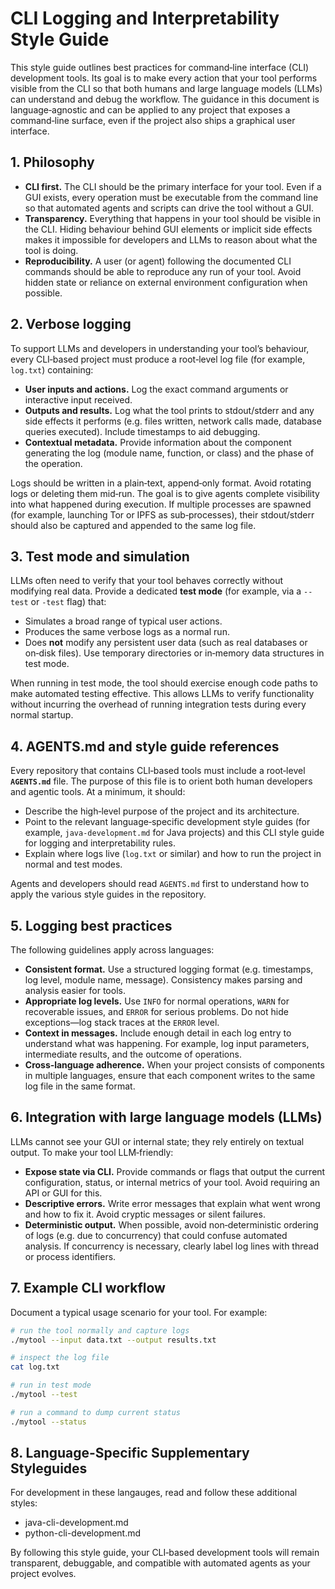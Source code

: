 # CLI Logging and Interpretability Style Guide

This style guide outlines best practices for command‑line interface (CLI) development tools. Its goal is to make every action that your tool performs visible from the CLI so that both humans and large language models (LLMs) can understand and debug the workflow. The guidance in this document is language‑agnostic and can be applied to any project that exposes a command‑line surface, even if the project also ships a graphical user interface.

## 1. Philosophy

* **CLI first.** The CLI should be the primary interface for your tool. Even if a GUI exists, every operation must be executable from the command line so that automated agents and scripts can drive the tool without a GUI.
* **Transparency.** Everything that happens in your tool should be visible in the CLI. Hiding behaviour behind GUI elements or implicit side effects makes it impossible for developers and LLMs to reason about what the tool is doing.
* **Reproducibility.** A user (or agent) following the documented CLI commands should be able to reproduce any run of your tool. Avoid hidden state or reliance on external environment configuration when possible.

## 2. Verbose logging

To support LLMs and developers in understanding your tool’s behaviour, every CLI‑based project must produce a root‑level log file (for example, `log.txt`) containing:

* **User inputs and actions.** Log the exact command arguments or interactive input received.
* **Outputs and results.** Log what the tool prints to stdout/stderr and any side effects it performs (e.g. files written, network calls made, database queries executed). Include timestamps to aid debugging.
* **Contextual metadata.** Provide information about the component generating the log (module name, function, or class) and the phase of the operation.

Logs should be written in a plain‑text, append‑only format. Avoid rotating logs or deleting them mid‑run. The goal is to give agents complete visibility into what happened during execution. If multiple processes are spawned (for example, launching Tor or IPFS as sub‑processes), their stdout/stderr should also be captured and appended to the same log file.

## 3. Test mode and simulation

LLMs often need to verify that your tool behaves correctly without modifying real data. Provide a dedicated **test mode** (for example, via a `--test` or `-test` flag) that:

* Simulates a broad range of typical user actions.
* Produces the same verbose logs as a normal run.
* Does **not** modify any persistent user data (such as real databases or on‑disk files). Use temporary directories or in‑memory data structures in test mode.

When running in test mode, the tool should exercise enough code paths to make automated testing effective. This allows LLMs to verify functionality without incurring the overhead of running integration tests during every normal startup.

## 4. AGENTS.md and style guide references

Every repository that contains CLI‑based tools must include a root‑level **`AGENTS.md`** file. The purpose of this file is to orient both human developers and agentic tools. At a minimum, it should:

* Describe the high‑level purpose of the project and its architecture.
* Point to the relevant language‑specific development style guides (for example, `java-development.md` for Java projects) and this CLI style guide for logging and interpretability rules.
* Explain where logs live (`log.txt` or similar) and how to run the project in normal and test modes.

Agents and developers should read `AGENTS.md` first to understand how to apply the various style guides in the repository.

## 5. Logging best practices

The following guidelines apply across languages:

* **Consistent format.** Use a structured logging format (e.g. timestamps, log level, module name, message). Consistency makes parsing and analysis easier for tools.
* **Appropriate log levels.** Use `INFO` for normal operations, `WARN` for recoverable issues, and `ERROR` for serious problems. Do not hide exceptions—log stack traces at the `ERROR` level.
* **Context in messages.** Include enough detail in each log entry to understand what was happening. For example, log input parameters, intermediate results, and the outcome of operations.
* **Cross‑language adherence.** When your project consists of components in multiple languages, ensure that each component writes to the same log file in the same format.

## 6. Integration with large language models (LLMs)

LLMs cannot see your GUI or internal state; they rely entirely on textual output. To make your tool LLM‑friendly:

* **Expose state via CLI.** Provide commands or flags that output the current configuration, status, or internal metrics of your tool. Avoid requiring an API or GUI for this.
* **Descriptive errors.** Write error messages that explain what went wrong and how to fix it. Avoid cryptic messages or silent failures.
* **Deterministic output.** When possible, avoid non‑deterministic ordering of logs (e.g. due to concurrency) that could confuse automated analysis. If concurrency is necessary, clearly label log lines with thread or process identifiers.

## 7. Example CLI workflow

Document a typical usage scenario for your tool. For example:

```bash
# run the tool normally and capture logs
./mytool --input data.txt --output results.txt

# inspect the log file
cat log.txt

# run in test mode
./mytool --test

# run a command to dump current status
./mytool --status
```

## 8. Language-Specific Supplementary Styleguides
For development in these langauges, read and follow these additional styles:
- java-cli-development.md
- python-cli-development.md

By following this style guide, your CLI‑based development tools will remain transparent, debuggable, and compatible with automated agents as your project evolves.
